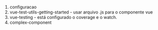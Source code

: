 1. configuracao
1. vue-test-utils-getting-started - usar arquivo .js para o componente vue
1. vue-testing - está configurado o coverage e o watch.
1. complex-component
